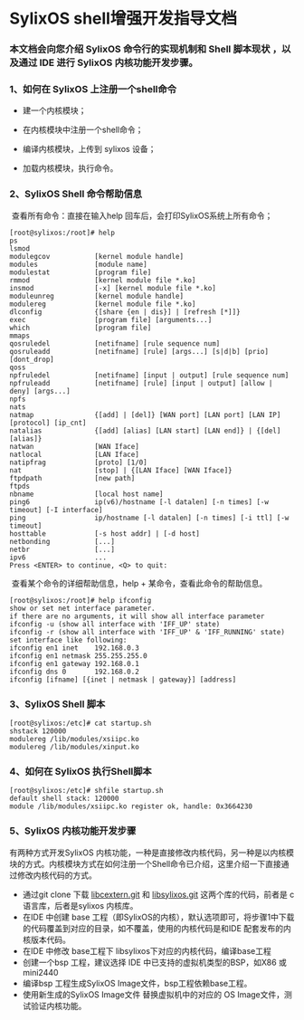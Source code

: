 # 				SylixOS shell增强开发指导文档



### 本文档会向您介绍 SylixOS 命令行的实现机制和 Shell 脚本现状 ，以及通过 IDE 进行 SylixOS 内核功能开发步骤。                  



### 1、如何在 SylixOS 上注册一个shell命令

- 建一个内核模块；

- 在内核模块中注册一个shell命令；

- 编译内核模块，上传到 sylixos 设备；

- 加载内核模块，执行命令。

  

### 2、SylixOS Shell 命令帮助信息

​       查看所有命令：直接在输入help 回车后，会打印SylixOS系统上所有命令；

```shell
[root@sylixos:/root]# help
ps                  
lsmod               
modulegcov           [kernel module handle]
modules              [module name]
modulestat           [program file]
rmmod                [kernel module file *.ko]
insmod               [-x] [kernel module file *.ko]
moduleunreg          [kernel module handle]
modulereg            [kernel module file *.ko]
dlconfig             {[share {en | dis}] | [refresh [*]]}
exec                 [program file] [arguments...]
which                [program file]
mmaps               
qosruledel           [netifname] [rule sequence num]
qosruleadd           [netifname] [rule] [args...] [s|d|b] [prio] [dont_drop]
qoss                
npfruledel           [netifname] [input | output] [rule sequence num]
npfruleadd           [netifname] [rule] [input | output] [allow | deny] [args...]
npfs                
nats                
natmap               {[add] | [del]} [WAN port] [LAN port] [LAN IP] [protocol] [ip_cnt]
natalias             {[add] [alias] [LAN start] [LAN end]} | {[del] [alias]}
natwan               [WAN Iface]
natlocal             [LAN Iface]
natipfrag            [proto] [1/0]
nat                  [stop] | {[LAN Iface] [WAN Iface]}
ftpdpath             [new path]
ftpds               
nbname               [local host name]
ping6                ip(v6)/hostname [-l datalen] [-n times] [-w timeout] [-I interface]
ping                 ip/hostname [-l datalen] [-n times] [-i ttl] [-w timeout]
hosttable            [-s host addr] | [-d host] 
netbonding           [...]
netbr                [...]
ipv6                 ...
Press <ENTER> to continue, <Q> to quit:  
```

​       查看某个命令的详细帮助信息，help + 某命令，查看此命令的帮助信息。       

```shell
[root@sylixos:/root]# help ifconfig
show or set net interface parameter.
if there are no arguments, it will show all interface parameter
ifconfig -u (show all interface with 'IFF_UP' state)
ifconfig -r (show all interface with 'IFF_UP' & 'IFF_RUNNING' state)
set interface like following:
ifconfig en1 inet    192.168.0.3
ifconfig en1 netmask 255.255.255.0
ifconfig en1 gateway 192.168.0.1
ifconfig dns 0       192.168.0.2
ifconfig [ifname] [{inet | netmask | gateway}] [address]

```



### 3、SylixOS Shell 脚本

```shell
[root@sylixos:/etc]# cat startup.sh
shstack 120000
modulereg /lib/modules/xsiipc.ko
modulereg /lib/modules/xinput.ko
```



### 4、如何在 SylixOS 执行Shell脚本

```shell
[root@sylixos:/etc]# shfile startup.sh
default shell stack: 120000
module /lib/modules/xsiipc.ko register ok, handle: 0x3664230

```



### 5、SylixOS 内核功能开发步骤

有两种方式开发SylixOS 内核功能，一种是直接修改内核代码，另一种是以内核模块的方式。内核模块方式在如何注册一个Shell命令已介绍，这里介绍一下直接通过修改内核代码的方式。

- 通过git clone 下载  [libcextern.git](http://git.sylixos.com/cgit/cgit.cgi/libcextern.git/) 和 [libsylixos.git](http://git.sylixos.com/cgit/cgit.cgi/libsylixos.git/) 这两个库的代码，前者是 c语言库，后者是sylixos 内核库。
- 在IDE 中创建 base 工程（即SylixOS的内核），默认选项即可，将步骤1中下载的代码覆盖到对应的目录，如不覆盖，使用的内核代码是和IDE 配套发布的内核版本代码。
- 在IDE 中修改 base工程下 libsylixos下对应的内核代码，编译base工程
- 创建一个bsp 工程，建议选择 IDE 中已支持的虚拟机类型的BSP，如X86 或 mini2440
- 编译bsp 工程生成SylixOS Image文件，bsp工程依赖base工程。
- 使用新生成的SylixOS Image文件 替换虚拟机中的对应的 OS Image文件，测试验证内核功能。



